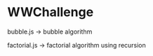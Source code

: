 # WWChallenge

bubble.js -> bubble algorithm

factorial.js -> factorial algorithm using recursion


